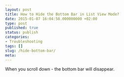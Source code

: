```yaml
---
layout: post
title: How to Hide the Bottom Bar in List View Mode?
date: 2015-01-07 16:04:58.000000000 +02:00
type: post
published: true
status: publish
categories:
- Troubleshooting
tags: []
slug: /hide-bottom-bar/
meta:
---
```


When you scroll down - the bottom bar will disappear.